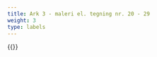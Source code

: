```yaml
---
title: Ark 3 - maleri el. tegning nr. 20 - 29
weight: 3
type: labels
---
```


{{<makelabels start="20" end="25" >}}
